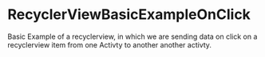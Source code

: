 # RecyclerViewBasicExampleOnClick
 Basic Example of  a recyclerview, in which we are sending data on click on a recyclerview item from one Activty to another another activty. 
